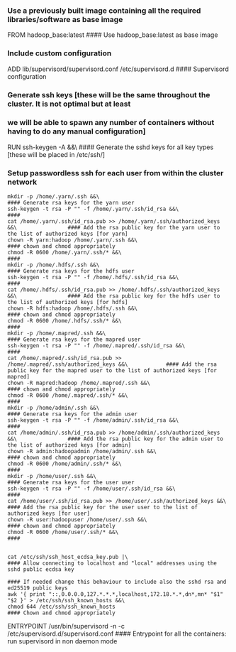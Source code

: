 ### Use a previously built image containing all the required libraries/software as base image
FROM hadoop_base:latest                                                                    #### Use hadoop_base:latest as base image

### Include custom configuration
ADD lib/supervisord/supervisord.conf /etc/supervisord.d                                    #### Supervisord configuration

### Generate ssh keys [these will be the same throughout the cluster. It is not optimal but at least
### we will be able to spawn any number of containers without having to do any manual configuration]
RUN ssh-keygen -A &&\                                                                      #### Generate the sshd keys for all key types [these will be placed in /etc/ssh/]
### Setup passwordless ssh for each user from within the cluster network
    mkdir -p /home/.yarn/.ssh &&\                                                          #### Generate rsa keys for the yarn user
    ssh-keygen -t rsa -P "" -f /home/.yarn/.ssh/id_rsa &&\                                 ####
    cat /home/.yarn/.ssh/id_rsa.pub >> /home/.yarn/.ssh/authorized_keys &&\                #### Add the rsa public key for the yarn user to the list of authorized keys [for yarn]
    chown -R yarn:hadoop /home/.yarn/.ssh &&\                                              #### chown and chmod appropriately
    chmod -R 0600 /home/.yarn/.ssh/* &&\                                                   #### 
    mkdir -p /home/.hdfs/.ssh &&\                                                          #### Generate rsa keys for the hdfs user
    ssh-keygen -t rsa -P "" -f /home/.hdfs/.ssh/id_rsa &&\                                 ####
    cat /home/.hdfs/.ssh/id_rsa.pub >> /home/.hdfs/.ssh/authorized_keys &&\                #### Add the rsa public key for the hdfs user to the list of authorized keys [for hdfs]
    chown -R hdfs:hadoop /home/.hdfs/.ssh &&\                                              #### chown and chmod appropriately
    chmod -R 0600 /home/.hdfs/.ssh/* &&\                                                   ####
    mkdir -p /home/.mapred/.ssh &&\                                                        #### Generate rsa keys for the mapred user
    ssh-keygen -t rsa -P "" -f /home/.mapred/.ssh/id_rsa &&\                               ####
    cat /home/.mapred/.ssh/id_rsa.pub >> /home/.mapred/.ssh/authorized_keys &&\            #### Add the rsa public key for the mapred user to the list of authorized keys [for mapred]
    chown -R mapred:hadoop /home/.mapred/.ssh &&\                                          #### chown and chmod appropriately
    chmod -R 0600 /home/.mapred/.ssh/* &&\                                                 ####
    mkdir -p /home/admin/.ssh &&\                                                          #### Generate rsa keys for the admin user
    ssh-keygen -t rsa -P "" -f /home/admin/.ssh/id_rsa &&\                                 ####
    cat /home/admin/.ssh/id_rsa.pub >> /home/admin/.ssh/authorized_keys &&\                #### Add the rsa public key for the admin user to the list of authorized keys [for admin]
    chown -R admin:hadoopadmin /home/admin/.ssh &&\                                        #### chown and chmod appropriately
    chmod -R 0600 /home/admin/.ssh/* &&\                                                   ####
    mkdir -p /home/user/.ssh &&\                                                           #### Generate rsa keys for the user user
    ssh-keygen -t rsa -P "" -f /home/user/.ssh/id_rsa &&\                                  ####
    cat /home/user/.ssh/id_rsa.pub >> /home/user/.ssh/authorized_keys &&\                  #### Add the rsa public key for the user user to the list of authorized keys [for user]
    chown -R user:hadoopuser /home/user/.ssh &&\                                           #### chown and chmod appropriately
    chmod -R 0600 /home/user/.ssh/* &&\                                                    ####
    
    
    cat /etc/ssh/ssh_host_ecdsa_key.pub |\                                                 #### Allow connecting to localhost and "local" addresses using the sshd public ecdsa key
                                                                                           #### If needed change this behaviour to include also the sshd rsa and ed25519 public keys
    awk '{ print "::,0.0.0.0,127.*.*.*,localhost,172.18.*.*,dn*,mn* "$1" "$2 }' > /etc/ssh/ssh_known_hosts &&\
    chmod 644 /etc/ssh/ssh_known_hosts                                                     #### Chown and chmod appropriately

ENTRYPOINT /usr/bin/supervisord -n -c /etc/supervisord.d/supervisord.conf                  #### Entrypoint for all the containers: run supervisord in non daemon mode

